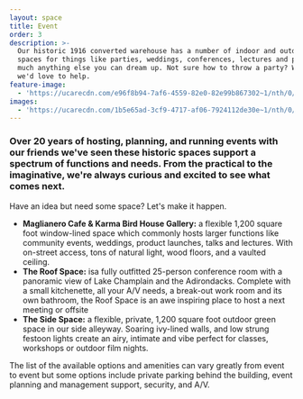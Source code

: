 ```yaml
---
layout: space
title: Event
order: 3
description: >-
  Our historic 1916 converted warehouse has a number of indoor and outdoor
  spaces for things like parties, weddings, conferences, lectures and pretty
  much anything else you can dream up. Not sure how to throw a party? We do, and
  we'd love to help.
feature-image:
  - 'https://ucarecdn.com/e96f8b94-7af6-4559-82e0-82e99b867302~1/nth/0/'
images:
  - 'https://ucarecdn.com/1b5e65ad-3cf9-4717-af06-7924112de30e~1/nth/0/'
---
```

### Over 20 years of hosting, planning, and running events with our friends we've seen these historic spaces support a spectrum of functions and needs. From the practical to the imaginative, we're always curious and excited to see what comes next.

Have an idea but need some space? Let's make it happen.

* **Maglianero Cafe &  Karma Bird House Gallery:** a flexible 1,200 square foot window-lined space which commonly hosts larger functions like community events, weddings, product launches, talks and lectures. With on-street access, tons of natural light, wood floors, and a vaulted ceiling.
* **The Roof Space:** isa fully outfitted 25-person conference room with a panoramic view of Lake Champlain and the Adirondacks. Complete with a small kitchenette, all your A/V needs, a break-out work room and its own bathroom, the Roof Space is an awe inspiring place to host a next meeting or offsite
* **The Side Space:** a flexible, private, 1,200 square foot outdoor green space in our side alleyway. Soaring ivy-lined walls, and low strung festoon lights create an airy, intimate and vibe perfect for classes, workshops or outdoor film nights.

The list of the available options and amenities can vary greatly from event to event but some options include private parking behind the building, event planning and management support, security, and A/V.
